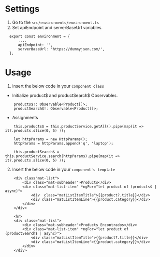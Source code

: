 # Settings
1. Go to the `src/environments/environment.ts` 
2. Set apiEndpoint and serverBaseUrl variables.
```
  export const environment = {
      ....
      apiEndpoint: '',
      serverBaseUrl: 'https://dummyjson.com/',
  };
```

# Usage
1. Insert the below code in your `component class`
- Initialize product$ and productSearch$ Observables.
```
    products$!: Observable<Product[]>;
    productSearch$!: Observable<Product[]>;
```
-  Assignments
```
    this.products$ = this.productService.getAll().pipe(map(it => it?.products.slice(0, 5) ));

    let httpParams = new HttpParams();
    httpParams = httpParams.append('q', 'laptop');
    
    this.productSearch$ = this.productService.search(httpParams).pipe(map(it => it?.products.slice(0, 5) ));
```

2. Insert the below code in your `component's template`
```
    <div class"mat-list">
        <div class="mat-subheader">Products</div>
        <div class="mat-list-item" *ngFor="let product of (products$ | async)">
            <div  class="matListItemTitle">{{product?.title}}</div>
            <div class="matListItemLine">{{product.category}}</div>
        </div>
    </div>

    <hr>
    <div class="mat-list">
        <div class="mat-subheader">Products Encontrados</div>
        <div class="mat-list-item" *ngFor="let product of (productSearch$ | async)">
            <div class="matListItemTitle">{{product?.title}}</div>
            <div class="matListItemLine">{{product.category}}</div>
        </div>
    </div>
```
